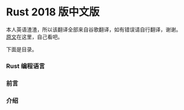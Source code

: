 # Rust 2018 版中文版  
本人英语渣渣，所以该翻译全部来自谷歌翻译，如有错误请自行翻译，谢谢。  
[原文][1]在这里，自己看吧。  

下面是目录。  


### Rust 编程语言
### 前言
### 介绍
  
[1]: https://github.com/rust-lang/book
